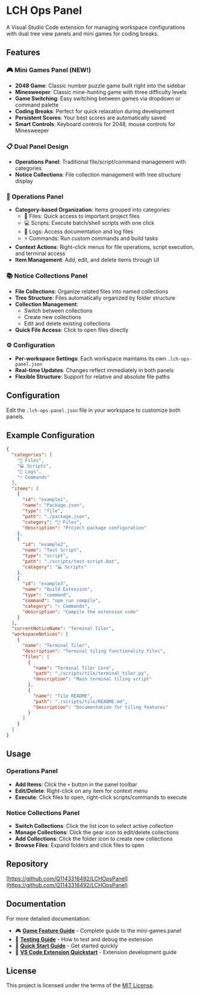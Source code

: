 
# LCH Ops Panel

A Visual Studio Code extension for managing workspace configurations with dual tree view panels and mini games for coding breaks.

## Features

### 🎮 Mini Games Panel (NEW!)
- **2048 Game**: Classic number puzzle game built right into the sidebar
- **Minesweeper**: Classic mine-hunting game with three difficulty levels
- **Game Switching**: Easy switching between games via dropdown or command palette
- **Coding Breaks**: Perfect for quick relaxation during development
- **Persistent Scores**: Your best scores are automatically saved
- **Smart Controls**: Keyboard controls for 2048, mouse controls for Minesweeper

### 📋 Dual Panel Design
- **Operations Panel**: Traditional file/script/command management with categories
- **Notice Collections**: File collection management with tree structure display

### 🔧 Operations Panel
- **Category-based Organization**: Items grouped into categories:
  - 📁 Files: Quick access to important project files
  - 💻 Scripts: Execute batch/shell scripts with one click
  - 📝 Logs: Access documentation and log files
  - ⚡ Commands: Run custom commands and build tasks
- **Context Actions**: Right-click menus for file operations, script execution, and terminal access
- **Item Management**: Add, edit, and delete items through UI

### 📚 Notice Collections Panel
- **File Collections**: Organize related files into named collections
- **Tree Structure**: Files automatically organized by folder structure
- **Collection Management**: 
  - Switch between collections
  - Create new collections
  - Edit and delete existing collections
- **Quick File Access**: Click to open files directly

### ⚙️ Configuration
- **Per-workspace Settings**: Each workspace maintains its own `.lch-ops-panel.json`
- **Real-time Updates**: Changes reflect immediately in both panels
- **Flexible Structure**: Support for relative and absolute file paths

## Configuration

Edit the `.lch-ops-panel.json` file in your workspace to customize both panels.

## Example Configuration

```json
{
  "categories": [
    "📁 Files",
    "💻 Scripts", 
    "📝 Logs",
    "⚡ Commands"
  ],
  "items": [
    {
      "id": "example1",
      "name": "Package.json",
      "type": "file",
      "path": "./package.json",
      "category": "📁 Files",
      "description": "Project package configuration"
    },
    {
      "id": "example2", 
      "name": "Test Script",
      "type": "script",
      "path": "./scripts/test-script.bat",
      "category": "💻 Scripts"
    },
    {
      "id": "example3",
      "name": "Build Extension",
      "type": "command", 
      "command": "npm run compile",
      "category": "⚡ Commands",
      "description": "Compile the extension code"
    }
  ],
  "currentNoticeName": "Terminal Tiler",
  "workspaceNotices": [
    {
      "name": "Terminal Tiler",
      "description": "Terminal tiling functionality files",
      "files": [
        {
          "name": "Terminal Tiler Core",
          "path": "./scripts/tile/terminal_tiler.py",
          "description": "Main terminal tiling script"
        },
        {
          "name": "Tile README", 
          "path": "./scripts/tile/README.md",
          "description": "Documentation for tiling features"
        }
      ]
    }
  ]
}
```

## Usage

### Operations Panel
- **Add Items**: Click the `+` button in the panel toolbar
- **Edit/Delete**: Right-click on any item for context menu
- **Execute**: Click files to open, right-click scripts/commands to execute

### Notice Collections Panel  
- **Switch Collections**: Click the list icon to select active collection
- **Manage Collections**: Click the gear icon to edit/delete collections
- **Add Collections**: Click the folder icon to create new collections
- **Browse Files**: Expand folders and click files to open

## Repository
[https://github.com/Q1143316492/LCHOpsPanel](https://github.com/Q1143316492/LCHOpsPanel)

## Documentation

For more detailed documentation:

- 🎮 **[Game Feature Guide](docs/GAMES_README.md)** - Complete guide to the mini-games panel
- 🧪 **[Testing Guide](docs/TESTING_GUIDE.md)** - How to test and debug the extension
- 🚀 **[Quick Start Guide](docs/QUICKSTART.md)** - Get started quickly
- 🔧 **[VS Code Extension Quickstart](docs/vsc-extension-quickstart.md)** - Extension development guide

## License
This project is licensed under the terms of the [MIT License](./LICENSE.md).
